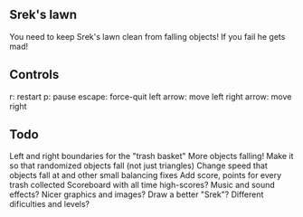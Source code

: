 ## Srek's lawn
You need to keep Srek's lawn clean from falling objects! If you fail he gets mad!

## Controls
r: restart
p: pause
escape: force-quit
left arrow: move left
right arrow: move right

## Todo
Left and right boundaries for the "trash basket"
More objects falling!
Make it so that randomized objects fall (not just triangles)
Change speed that objects fall at and other small balancing fixes
Add score, points for every trash collected
Scoreboard with all time high-scores?
Music and sound effects?
Nicer graphics and images?
Draw a better "Srek"?
Different dificulties and levels?
